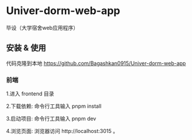 # Univer-dorm-web-app
毕设（大学宿舍web应用程序）
## 安装 & 使用
代码克隆到本地 https://github.com/Bagashkan0915/Univer-dorm-web-app
### 前端
1.进入 frontend 目录

2.下载依赖: 命令行工具输入 pnpm install

3.启动项目: 命令行工具输入 pnpm dev

4.浏览页面: 浏览器访问 http://localhost:3015  。

